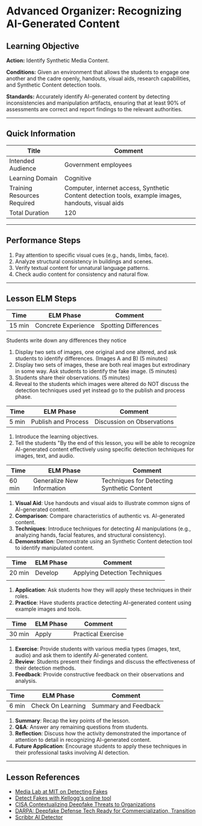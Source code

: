 # Advanced Organizer: Recognizing AI-Generated Content

## Learning Objective
**Action:** Identify Synthetic Media Content.

**Conditions:** 
Given an environment that allows the students to engage one another and the cadre openly, handouts, visual aids, research capabilities, and Synthetic Content detection tools.

**Standards:** 
Accurately identify AI-generated content by detecting inconsistencies and manipulation artifacts, ensuring that at least 90% of assessments are correct and report findings to the relevant authorities.

---

## Quick Information
| Title                       | Comment                                                                                      |
| --------------------------- | -------------------------------------------------------------------------------------------- |
| Intended Audience           | Government employees                                                                         |
| Learning Domain             | Cognitive                                                                                    |
| Training Resources Required | Computer, internet access, Synthetic Content detection tools, example images, handouts, visual aids |
| Total Duration              | 120                                                                                          |

---

## Performance Steps

1. Pay attention to specific visual cues (e.g., hands, limbs, face).
2. Analyze structural consistency in buildings and scenes.
3. Verify textual content for unnatural language patterns.
4. Check audio content for consistency and natural flow.

---

## Lesson ELM Steps

| Time   | ELM Phase           | Comment              |
| ------ | ------------------- | -------------------- |
| 15 min | Concrete Experience | Spotting Differences |


Students write down any differences they notice
1. Display two sets of images, one original and one altered, and ask students to identify differences. (Images A and B) (5 minutes)
2. Display two sets of images, these are both real images but extrodinary in some way. Ask students to identify the fake image. (5 minutes)
3. Students share their observations. (5 minutes)
4. Reveal to the students which images were altered do NOT discuss the detection techniques used yet instead go to the publish and process phase. 


| Time  | ELM Phase           | Comment                    |
| ----- | ------------------- | -------------------------- |
| 5 min | Publish and Process | Discussion on Observations |

1. Introduce the learning objectives.
2. Tell the students "By the end of this lesson, you will be able to recognize AI-generated content effectively using specific detection techniques for images, text, and audio. 

| Time   | ELM Phase                  | Comment                             |
| ------ | -------------------------- | ----------------------------------- |
| 60 min | Generalize New Information | Techniques for Detecting Synthetic Content |


1. **Visual Aid**: Use handouts and visual aids to illustrate common signs of AI-generated content.
2. **Comparison**: Compare characteristics of authentic vs. AI-generated content.
3. **Techniques**: Introduce techniques for detecting AI manipulations (e.g., analyzing hands, facial features, and structural consistency).
4. **Demonstration**: Demonstrate using an Synthetic Content detection tool to identify manipulated content.

| Time  | ELM Phase            | Comment                                   |
| ----- | -------------------- | ----------------------------------------- |
| 20 min | Develop              | Applying Detection Techniques             |
|       |                      |                                           |
1. **Application**: Ask students how they will apply these techniques in their roles.
2. **Practice**: Have students practice detecting AI-generated content using example images and tools.

| Time   | ELM Phase | Comment            |
| ------ | --------- | ------------------ |
| 30 min | Apply     | Practical Exercise |

1. **Exercise**: Provide students with various media types (images, text, audio) and ask them to identify AI-generated content.
2. **Review**: Students present their findings and discuss the effectiveness of their detection methods.
3. **Feedback**: Provide constructive feedback on their observations and analysis.

| Time  | ELM Phase         | Comment              |
| ----- | ----------------- | -------------------- |
| 6 min | Check On Learning | Summary and Feedback |

1. **Summary**: Recap the key points of the lesson.
2. **Q&A**: Answer any remaining questions from students.
3. **Reflection**: Discuss how the activity demonstrated the importance of attention to detail in recognizing AI-generated content.
4. **Future Application**: Encourage students to apply these techniques in their professional tasks involving AI detection.

---

## Lesson References

- [Media Lab at MIT on Detecting Fakes](https://www.media.mit.edu/projects/detect-fakes/overview/)
- [Detect Fakes with Kellogg's online tool](https://detectfakes.kellogg.northwestern.edu/)
- [CISA Contextualizing Deepfake Threats to Organizations](https://media.defense.gov/2023/Sep/12/2003298925/-1/-1/0/CSI-DEEPFAKE-THREATS.PDF)
- [DARPA: Deepfake Defense Tech Ready for Commercialization, Transition](https://www.darpa.mil/news-events/2024-03-14#:~:text=Through%20the%20Semantic%20Forensics%20)
- [Scribbr AI Detector](https://www.scribbr.com/ai-detector/)
